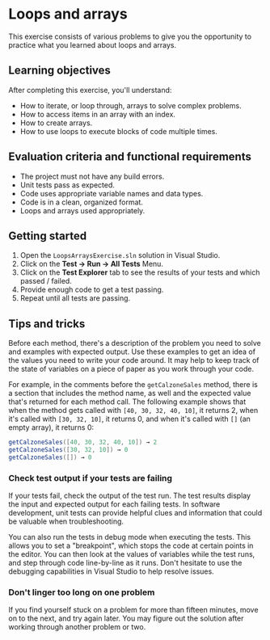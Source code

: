 # Loops and arrays

This exercise consists of various problems to give you the opportunity to practice what you learned about loops and arrays.

## Learning objectives

After completing this exercise, you'll understand:

* How to iterate, or loop through, arrays to solve complex problems.
* How to access items in an array with an index.
* How to create arrays.
* How to use loops to execute blocks of code multiple times.

## Evaluation criteria and functional requirements

* The project must not have any build errors.
* Unit tests pass as expected.
* Code uses appropriate variable names and data types.
* Code is in a clean, organized format.
* Loops and arrays used appropriately.

## Getting started

1. Open the `LoopsArraysExercise.sln` solution in Visual Studio.
2. Click on the **Test -> Run -> All Tests** Menu.
3. Click on the **Test Explorer** tab to see the results of your tests and which passed / failed.
4. Provide enough code to get a test passing.
5. Repeat until all tests are passing.

## Tips and tricks

Before each method, there's a description of the problem you need to solve and examples with expected output. Use these examples to get an idea of the values you need to write your code around. It may help to keep track of the state of variables on a piece of paper as you work through your code.

For example, in the comments before the `getCalzoneSales` method, there is a section that includes the method name, as well and the expected value that's returned for each method call. The following example shows that when the method gets called with `[40, 30, 32, 40, 10]`, it returns 2, when it's called with `[30, 32, 10]`, it returns 0, and when it's called with `[]` (an empty array), it returns 0:

```csharp
getCalzoneSales([40, 30, 32, 40, 10]) → 2
getCalzoneSales([30, 32, 10]) → 0
getCalzoneSales([]) → 0
```

### Check test output if your tests are failing

If your tests fail, check the output of the test run. The test results display the input and expected output for each failing tests. In software development, unit tests can provide helpful clues and information that could be valuable when troubleshooting.

You can also run the tests in debug mode when executing the tests. This allows you to set a "breakpoint", which stops the code at certain points in the editor. You can then look at the values of variables while the test runs, and step through code line-by-line as it runs. Don't hesitate to use the debugging capabilities in Visual Studio to help resolve issues.

### Don't linger too long on one problem

If you find yourself stuck on a problem for more than fifteen minutes, move on to the next, and try again later. You may figure out the solution after working through another problem or two.
